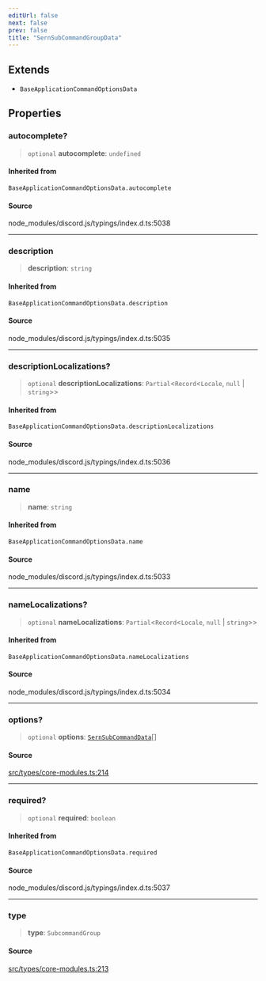 ```yaml
---
editUrl: false
next: false
prev: false
title: "SernSubCommandGroupData"
---
```


## Extends

- `BaseApplicationCommandOptionsData`

## Properties

### autocomplete?

> `optional` **autocomplete**: `undefined`

#### Inherited from

`BaseApplicationCommandOptionsData.autocomplete`

#### Source

node\_modules/discord.js/typings/index.d.ts:5038

***

### description

> **description**: `string`

#### Inherited from

`BaseApplicationCommandOptionsData.description`

#### Source

node\_modules/discord.js/typings/index.d.ts:5035

***

### descriptionLocalizations?

> `optional` **descriptionLocalizations**: `Partial`\<`Record`\<`Locale`, `null` \| `string`\>\>

#### Inherited from

`BaseApplicationCommandOptionsData.descriptionLocalizations`

#### Source

node\_modules/discord.js/typings/index.d.ts:5036

***

### name

> **name**: `string`

#### Inherited from

`BaseApplicationCommandOptionsData.name`

#### Source

node\_modules/discord.js/typings/index.d.ts:5033

***

### nameLocalizations?

> `optional` **nameLocalizations**: `Partial`\<`Record`\<`Locale`, `null` \| `string`\>\>

#### Inherited from

`BaseApplicationCommandOptionsData.nameLocalizations`

#### Source

node\_modules/discord.js/typings/index.d.ts:5034

***

### options?

> `optional` **options**: [`SernSubCommandData`](/v3/api/interfaces/sernsubcommanddata/)[]

#### Source

[src/types/core-modules.ts:214](https://github.com/sern-handler/handler/blob/a19edaf8838dcf088d3947f4a6aa6213d8f5bb9e/src/types/core-modules.ts#L214)

***

### required?

> `optional` **required**: `boolean`

#### Inherited from

`BaseApplicationCommandOptionsData.required`

#### Source

node\_modules/discord.js/typings/index.d.ts:5037

***

### type

> **type**: `SubcommandGroup`

#### Source

[src/types/core-modules.ts:213](https://github.com/sern-handler/handler/blob/a19edaf8838dcf088d3947f4a6aa6213d8f5bb9e/src/types/core-modules.ts#L213)
